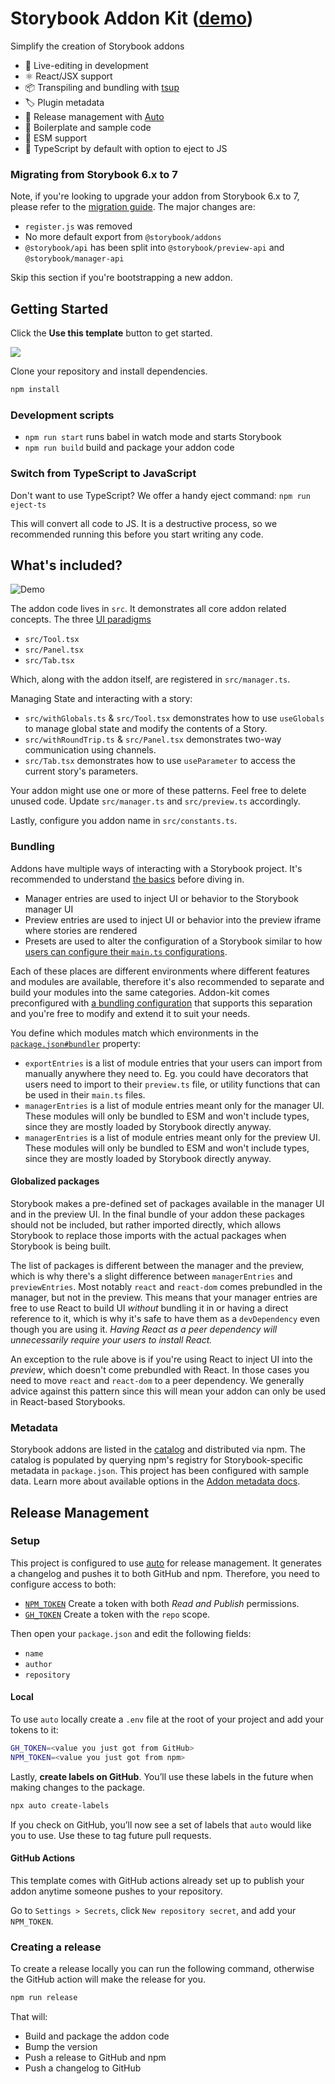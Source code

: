 <!-- README START -->

# Storybook Addon Kit ([demo](https://main--601ada52c3d4040021afdc30.chromatic.com))

Simplify the creation of Storybook addons

- 📝 Live-editing in development
- ⚛️ React/JSX support
- 📦 Transpiling and bundling with [tsup](https://tsup.egoist.dev/)
- 🏷 Plugin metadata
- 🚢 Release management with [Auto](https://github.com/intuit/auto)
- 🧺 Boilerplate and sample code
- 🛄 ESM support
- 🛂 TypeScript by default with option to eject to JS

### Migrating from Storybook 6.x to 7

Note, if you're looking to upgrade your addon from Storybook 6.x to 7, please refer to the [migration guide](https://github.com/storybookjs/storybook/blob/next/MIGRATION.md#70-addon-authors-changes). The major changes are:

- `register.js` was removed
- No more default export from `@storybook/addons`
- `@storybook/api` has been split into `@storybook/preview-api` and `@storybook/manager-api`

Skip this section if you're bootstrapping a new addon.

## Getting Started

Click the **Use this template** button to get started.

![](https://user-images.githubusercontent.com/321738/125058439-8d9ef880-e0aa-11eb-9211-e6d7be812959.gif)

Clone your repository and install dependencies.

```sh
npm install
```

<!-- README END -->

### Development scripts

- `npm run start` runs babel in watch mode and starts Storybook
- `npm run build` build and package your addon code

### Switch from TypeScript to JavaScript

Don't want to use TypeScript? We offer a handy eject command: `npm run eject-ts`

This will convert all code to JS. It is a destructive process, so we recommended running this before you start writing any code.

## What's included?

![Demo](https://user-images.githubusercontent.com/42671/107857205-e7044380-6dfa-11eb-8718-ad02e3ba1a3f.gif)

The addon code lives in `src`. It demonstrates all core addon related concepts. The three [UI paradigms](https://storybook.js.org/docs/react/addons/addon-types#ui-based-addons)

- `src/Tool.tsx`
- `src/Panel.tsx`
- `src/Tab.tsx`

Which, along with the addon itself, are registered in `src/manager.ts`.

Managing State and interacting with a story:

- `src/withGlobals.ts` & `src/Tool.tsx` demonstrates how to use `useGlobals` to manage global state and modify the contents of a Story.
- `src/withRoundTrip.ts` & `src/Panel.tsx` demonstrates two-way communication using channels.
- `src/Tab.tsx` demonstrates how to use `useParameter` to access the current story's parameters.

Your addon might use one or more of these patterns. Feel free to delete unused code. Update `src/manager.ts` and `src/preview.ts` accordingly.

Lastly, configure you addon name in `src/constants.ts`.

### Bundling

Addons have multiple ways of interacting with a Storybook project. It's recommended to understand [the basics](https://storybook.js.org/docs/react/addons/introduction) before diving in.

- Manager entries are used to inject UI or behavior to the Storybook manager UI
- Preview entries are used to inject UI or behavior into the preview iframe where stories are rendered
- Presets are used to alter the configuration of a Storybook similar to how [users can configure their `main.ts` configurations](https://storybook.js.org/docs/react/api/main-config).

Each of these places are different environments where different features and modules are available, therefore it's also recommended to separate and build your modules into the same categories. Addon-kit comes preconfigured with [a bundling configuration](./tsup.config.ts) that supports this separation and you're free to modify and extend it to suit your needs.

You define which modules match which environments in the [`package.json#bundler`](./package.json) property:

- `exportEntries` is a list of module entries that your users can import from manually anywhere they need to. Eg. you could have decorators that users need to import to their `preview.ts` file, or utility functions that can be used in their `main.ts` files.
- `managerEntries` is a list of module entries meant only for the manager UI. These modules will only be bundled to ESM and won't include types, since they are mostly loaded by Storybook directly anyway.
- `managerEntries` is a list of module entries meant only for the preview UI. These modules will only be bundled to ESM and won't include types, since they are mostly loaded by Storybook directly anyway.

#### Globalized packages

Storybook makes a pre-defined set of packages available in the manager UI and in the preview UI. In the final bundle of your addon these packages should not be included, but rather imported directly, which allows Storybook to replace those imports with the actual packages when Storybook is being built.

The list of packages is different between the manager and the preview, which is why there's a slight difference between `managerEntries` and `previewEntries`. Most notably `react` and `react-dom` comes prebundled in the manager, but not in the preview. This means that your manager entries are free to use React to build UI _without_ bundling it in or having a direct reference to it, which is why it's safe to have them as a `devDependency` even though you are using it. _Having React as a peer dependency will unnecessarily require your users to install React._

An exception to the rule above is if you're using React to inject UI into the _preview_, which doesn't come prebundled with React. In those cases you need to move `react` and `react-dom` to a peer dependency. We generally advice against this pattern since this will mean your addon can only be used in React-based Storybooks.

### Metadata

Storybook addons are listed in the [catalog](https://storybook.js.org/addons) and distributed via npm. The catalog is populated by querying npm's registry for Storybook-specific metadata in `package.json`. This project has been configured with sample data. Learn more about available options in the [Addon metadata docs](https://storybook.js.org/docs/react/addons/addon-catalog#addon-metadata).

## Release Management

### Setup

This project is configured to use [auto](https://github.com/intuit/auto) for release management. It generates a changelog and pushes it to both GitHub and npm. Therefore, you need to configure access to both:

- [`NPM_TOKEN`](https://docs.npmjs.com/creating-and-viewing-access-tokens#creating-access-tokens) Create a token with both _Read and Publish_ permissions.
- [`GH_TOKEN`](https://github.com/settings/tokens) Create a token with the `repo` scope.

Then open your `package.json` and edit the following fields:

- `name`
- `author`
- `repository`

#### Local

To use `auto` locally create a `.env` file at the root of your project and add your tokens to it:

```bash
GH_TOKEN=<value you just got from GitHub>
NPM_TOKEN=<value you just got from npm>
```

Lastly, **create labels on GitHub**. You’ll use these labels in the future when making changes to the package.

```bash
npx auto create-labels
```

If you check on GitHub, you’ll now see a set of labels that `auto` would like you to use. Use these to tag future pull requests.

#### GitHub Actions

This template comes with GitHub actions already set up to publish your addon anytime someone pushes to your repository.

Go to `Settings > Secrets`, click `New repository secret`, and add your `NPM_TOKEN`.

### Creating a release

To create a release locally you can run the following command, otherwise the GitHub action will make the release for you.

```sh
npm run release
```

That will:

- Build and package the addon code
- Bump the version
- Push a release to GitHub and npm
- Push a changelog to GitHub
